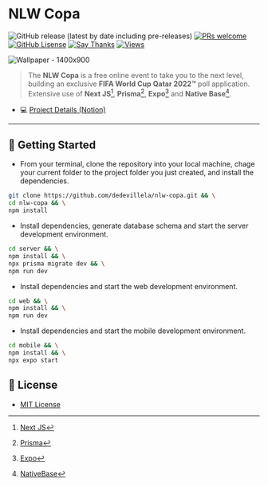 # NLW Copa

 ![GitHub release (latest by date including pre-releases)](https://img.shields.io/github/v/release/dedevillela/nlw-copa?include_prereleases) [![PRs welcome][pr-badge]][pr-link] [![GitHub Lisense][gh-license-badge]][gh-license-link] [![Say Thanks][st-badge]][st-link] [![Views][views-badge]][views-link]

![Wallpaper - 1400x900](https://user-images.githubusercontent.com/3102096/200440974-1ba8df06-b946-4992-acc4-3670be2f2a4e.png)

> The **NLW Copa** is a free online event to take you to the next level, building an exclusive **FIFA World Cup Qatar 2022™** poll application. Extensive use of **Next JS**[^nextjs], **Prisma**[^prisma], **Expo**[^expo] and **Native Base**[^nativebase].

- 💻 [Project Details (Notion)](https://efficient-sloth-d85.notion.site/Trilha-Ignite-82e072f1d683490aa480e4a822357b35)

---

## 🚀 Getting Started

- From your terminal, clone the repository into your local machine, chage your current folder to the project folder you just created, and install the dependencies.

```sh
git clone https://github.com/dedevillela/nlw-copa.git && \
cd nlw-copa && \
npm install
```

- Install dependencies, generate database schema and start the server development environment.

```sh
cd server && \
npm install && \
npx prisma migrate dev && \
npm run dev
```

- Install dependencies and start the web development environment.

```sh
cd web && \
npm install && \
npm run dev
```

- Install dependencies and start the mobile development environment.

```sh
cd mobile && \
npm install && \
npx expo start
```

## :memo: License

- [MIT License](LICENSE)

[^nextjs]: [Next JS](https://nextjs.org/)

[^prisma]: [Prisma](https://www.prisma.io/docs/)

[^expo]: [Expo](https://www.expo.io/)

[^nativebase]: [NativeBase](https://nativebase.io/)

[pr-badge]: https://img.shields.io/badge/PRs-welcome-brightgreen.svg

[pr-link]: ./CONTRIBUTING.md

[gh-license-badge]: https://img.shields.io/github/license/dedevillela/nlw-copa

[gh-license-link]: ./LICENSE

[st-badge]: https://img.shields.io/badge/SayThanks.io-%E2%98%BC-1EAEDB

[st-link]: https://saythanks.io/to/dedevillela/

[views-badge]: https://views.whatilearened.today/views/github/dedevillela/nlw-copa.svg

[views-link]: https://github.com/dedevillela/nlw-copa
